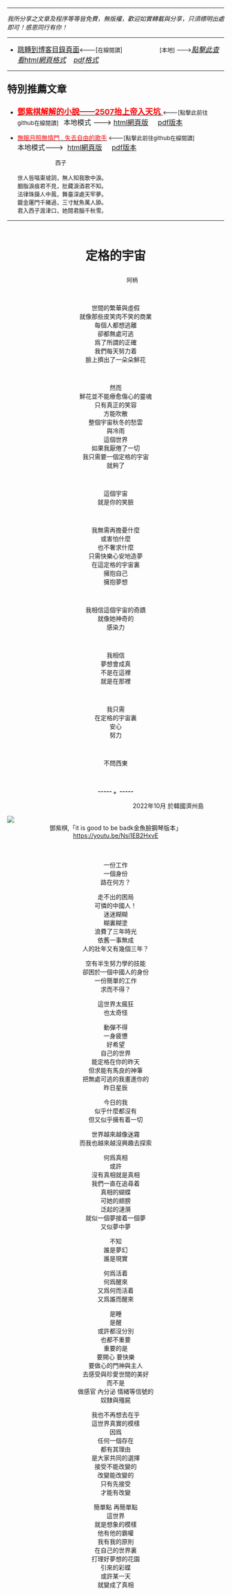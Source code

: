 ***
*我所分享之文章及程序等等皆免費，無版權，歡迎如實轉載與分享，只須標明出處即可！感恩同行有你！* 
****
- [<font size=3>跳轉到博客目錄頁面</font>](../../tableOfContent.md)<---[<font size=2>在線閱讀</font>]&nbsp;&nbsp; &nbsp; &nbsp; &nbsp; &nbsp; &nbsp; &nbsp; &nbsp; &nbsp;&nbsp; &nbsp;  <font size=2> [本地] ---></font><font size=3>[*_點擊此查看html網頁格式_*](../../tableOfContent.html)&nbsp; &nbsp; [*_pdf格式_*](../../tableOfContent.md.pdf)</font>
****

### <p style="font-size: 23px; font-weight:900;">特別推薦文章</p>

- [<font size=4 color=red>**鄧紫棋解解的小說——2507抬上帝入天坑** </font>](https://github.com/brianwchh/worldofheart_v2/blob/main/md_and_html/鄧紫棋解解的小說——2507抬上帝入天坑.md)<font size=2><---[點擊此前往github在線閱讀]</font>&nbsp;&nbsp;  <font size=3>本地模式 --->&nbsp;[html網頁版](../../md_and_html/鄧紫棋解解的小說——2507抬上帝入天坑.html) &nbsp;&nbsp;&nbsp; [pdf版本](../../md_and_html/鄧紫棋解解的小說——2507抬上帝入天坑.md.pdf) </font>  

- [<font color=red>無眠月照無情門 . 失去自由的歌手</font>](https://github.com/brianwchh/worldofheart_v2/blob/main/md_and_html/%E7%84%A1%E7%9C%A0%E6%9C%88%E7%85%A7%E7%84%A1%E6%83%85%E9%96%80.md)<font size=2> <---[點擊此前往github在線閱讀]</font> &nbsp;&nbsp;&nbsp;&nbsp;&nbsp;&nbsp;&nbsp;&nbsp;&nbsp;&nbsp;&nbsp;&nbsp;&nbsp;&nbsp;&nbsp; <font size=3>本地模式---> &nbsp;[html網頁版](../../md_and_html/無眠月照無情門.html) &nbsp;&nbsp;&nbsp; [pdf版本](../../md_and_html/無眠月照無情門.md.pdf) </font>

    <p><font size=2>&nbsp; &nbsp; &nbsp; &nbsp; &nbsp; &nbsp; &nbsp; &nbsp; &nbsp; &nbsp; &nbsp; &nbsp; 西子</br></br>世人皆唱東坡詞，無人知我歌中淚。</br>胭脂淚痕君不見，肚藏淚酒君不知。</br>法律珠鍊人中鳳，舞臺深處天牢夢。</br>鍍金屠門千豬過，三寸魷魚萬人舔。</br>君入西子渡津口，她閱君腦千秋雪。</font></p>
    

****


</br>

****<p align="center" style="font-size: 28px;">定格的宇宙</p>****

<p align="center" style="font-size: small;">&nbsp;&nbsp;&nbsp;&nbsp;&nbsp;&nbsp;&nbsp;&nbsp;&nbsp;&nbsp;&nbsp;&nbsp;&nbsp;&nbsp;&nbsp;&nbsp;&nbsp;&nbsp;&nbsp;&nbsp; 阿柄</p>




<div align="center"> <!-- div_1-->

  <p align="center"> 
    
</br>

世間的繁華與虛假  
就像那些皮笑肉不笑的商業  
每個人都想逃離  
卻都無處可逃  
爲了所謂的正確  
我們每天努力着  
臉上擠出了一朵朵鮮花  
    
</br>

然而  
鮮花並不能療愈傷心的靈魂  
只有真正的笑容  
方能吹散  
整個宇宙秋冬的愁雲  
與冷雨  
這個世界  
如果我厭倦了一切  
我只需要一個定格的宇宙  
就夠了  
    
</br>

這個宇宙  
就是你的笑臉  
    
</br>

我無需再擔憂什麼  
或害怕什麼  
也不奢求什麼  
只需快樂心安地造夢  
在這定格的宇宙裏  
擁抱自己  
擁抱夢想  
    
</br>

我相信這個宇宙的奇蹟  
就像她神奇的   
感染力  
    
</br>

我相信  
夢想會成真  
不是在這裡  
就是在那裡  
    
</br>

我只需  
在定格的宇宙裏  
安心  
努力  
    
</br>

不問西東  



  </br>

  ***_-----&nbsp;。-----_***



  </p>



  <p align="right"> 2022年10月 於韓國濟州島 &nbsp;&nbsp;&nbsp;&nbsp;&nbsp;&nbsp;&nbsp;&nbsp;&nbsp;&nbsp;&nbsp; </p>  
  
</div> <!-- end of div_1-->

  




<!-- image area, flex to make it center,it may not work for github, for html and pdf rendering only -->
<div align="center" style="page-break-inside: avoid; margin-top:1px; margin-bottom:1px;"> <!-- pictureWrapper_div add this only to make the bendan github understand -->
  <div class="ImageWrapperFlex" >
   <div class="FlexSide"  ></div>
   <image class="FlexImage"   src='../images/dzq.png'/>
   <div class="FlexSide" ></div>
  </div>
  <p align="center" style="margin:0px;"> 鄧紫棋,「it is good to be badk金魚臉鋼琴版本」<a href="https://youtu.be/Nsi1EB2HxvE"> https://youtu.be/Nsi1EB2HxvE</a> </p> 
</div> <!-- end pictureWrapper_div -->

</br>
</br>

<div align="center" style="font-size: 14px">

一份工作   
一個身份  
路在何方？  
  
走不出的困局  
可憐的中國人！  
迷迷糊糊  
糊裏糊塗  
浪費了三年時光  
依舊一事無成  
人的壯年又有幾個三年？  
  
空有半生努力學的技能  
卻困於一個中國人的身份  
一份簡單的工作  
求而不得？  
 
這世界太瘋狂  
也太奇怪  

動彈不得  
一身疲憊  
好希望  
自己的世界   
能定格在你的昨天  
但求能有馬良的神筆  
把無處可逃的我畫進你的  
昨日星辰  
  
今日的我  
似乎什麼都沒有  
但又似乎擁有着一切  
  
世界越來越像迷霧   
而我也越來越沒興趣去探索  
  
何爲真相  
或許  
沒有真相就是真相  
我們一直在追尋着  
真相的蝴蝶  
可她的翅膀  
泛起的漣漪  
就似一個夢接着一個夢  
又似夢中夢  
  
不知  
誰是夢幻  
誰是現實  
  
何爲活着  
何爲醒來  
又爲何而活着  
又爲誰而醒來  
  
是睡  
是醒  
或許都沒分別  
也都不重要  
重要的是  
要開心  要快樂  
要做心的門神與主人  
去感受與珍愛世間的美好  
而不是  
做感官 內分泌 情緒等信號的  
奴隸與殭屍  
  
我也不再想去在乎  
這世界真實的模樣  
因爲  
任何一個存在  
都有其理由  
是大家共同的選擇  
接受不能改變的  
改變能改變的  
只有先接受  
才能有改變  
  
簡單點  再簡單點  
這世界    
就是想象的模樣  
他有他的霸權  
我有我的原則  
在自己的世界裏  
打理好夢想的花園  
引來的彩蝶  
或許某一天  
就變成了真相  

</div>


</br>
</br>


<style>

.ImageWrapperFlex {
    display: flex; 
    flex-direction: row; 
    margin-top: 1px; 
    margin-bottom: 1px;

    width: 100% ;
}

.FlexSide {
    flex-basis: 0px ;
    flex:1;

}



/* large device screen 設置熒幕顯示圖片大小（電腦等大型屏幕）*/
@media only screen and (min-width: 600px) {

    .FlexImage {
        flex-basis: 600px ;
        flex:0;    
        height:auto; 
        max-width: 600px;
        min-width: 600px;
     
    }

}

 /* small device screen 設置熒幕顯示圖片大小（平板手機等屏幕）*/
@media only screen and (max-width: 600px) {
    
    .FlexImage {
        flex-basis: 600px ;
        flex:1;
        height:auto; 
     
    }

}

/* style for print !important 設置打印圖片大小*/
@media print {

    .FlexImage {
        flex-basis: 500px ;
        flex:0;    
        height:auto; 
        max-width: 500px;
        min-width: 500px;
     
    }
}


</style>


